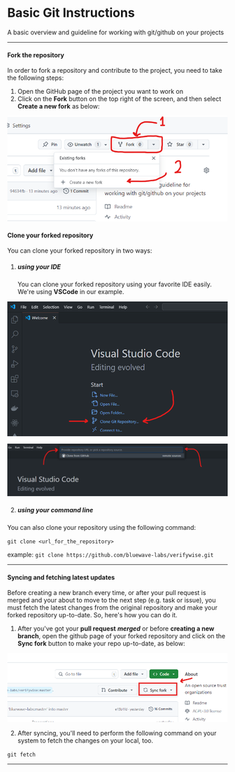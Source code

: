 # Basic Git Instructions

A basic overview and guideline for working with git/github on your projects

---

#### Fork the repository

In order to fork a repository and contribute to the project, you need to take the following steps:

1. Open the GitHub page of the project you want to work on
2. Click on the **Fork** button on the top right of the screen, and then select **Create a new fork** as below:

![Fork button](./pics/1-fork.png)

#### Clone your forked repository

You can clone your forked repository in two ways:

1. ##### using your IDE
   You can clone your forked repository using your favorite IDE easily. We're using **VSCode** in our example.

![Clone git repository](./pics/2-0-clone.png)

![Fetch from the repo link](./pics/2-1-clone.png)

2. ##### using your command line

You can also clone your repository using the following command:

`git clone <url_for_the_repository>`

example: `git clone https://github.com/bluewave-labs/verifywise.git`

---

#### Syncing and fetching latest updates

Before creating a new branch every time, or after your pull request is merged and your about to move to the next step (e.g. task or issue), you must fetch the latest changes from the original repository and make your forked repository up-to-date. So, here's how you can do it.

1. After you've got your **pull request** **_merged_** or before **creating a new branch**, open the github page of your forked repository and click on the **Sync fork** button to make your repo up-to-date, as below:

![Sync fork](./pics/3-0-sync.png)

2. After syncing, you'll need to perform the following command on your system to fetch the changes on your local, too.

`git fetch`

---

